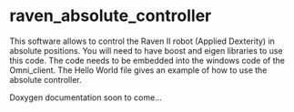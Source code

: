 # raven_absolute_controller
This software allows to control the Raven II robot (Applied Dexterity) in absolute positions.
You will need to have boost and eigen libraries to use this code.
The code needs to be embedded into the windows code of the Omni_client.
The Hello World file gives an example of how to use the absolute controller.

Doxygen documentation soon to come...
